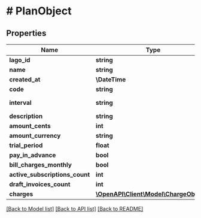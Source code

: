 # # PlanObject

## Properties

Name | Type | Description | Notes
------------ | ------------- | ------------- | -------------
**lago_id** | **string** |  |
**name** | **string** |  |
**created_at** | **\DateTime** |  |
**code** | **string** |  |
**interval** | **string** | Plan interval |
**description** | **string** |  | [optional]
**amount_cents** | **int** |  |
**amount_currency** | **string** |  |
**trial_period** | **float** |  | [optional]
**pay_in_advance** | **bool** |  | [optional]
**bill_charges_monthly** | **bool** |  | [optional]
**active_subscriptions_count** | **int** |  |
**draft_invoices_count** | **int** |  |
**charges** | [**\OpenAPI\Client\Model\ChargeObject[]**](ChargeObject.md) |  | [optional]

[[Back to Model list]](../../README.md#models) [[Back to API list]](../../README.md#endpoints) [[Back to README]](../../README.md)
